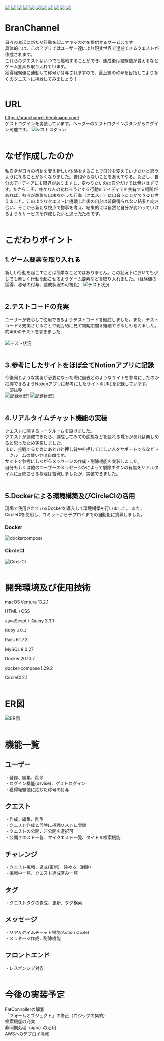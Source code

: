 <img src="https://img.shields.io/badge/-HTML5-333.svg?logo=html5&style=flat">
<img src="https://img.shields.io/badge/-CSS3-1572B6.svg?logo=css3&style=flat">
<img src="https://img.shields.io/badge/Javascript-276DC3.svg?logo=javascript&style=flat">
<img src="https://img.shields.io/badge/-Ruby-CC342D.svg?logo=ruby&style=flat">
<img src="https://img.shields.io/badge/-MySQL-4479A1.svg?logo=mysql&style=flat">
<img src="https://img.shields.io/badge/-Bootstrap-563D7C.svg?logo=bootstrap&style=flat">
<img src="https://img.shields.io/badge/-jQuery-0769AD.svg?logo=jquery&style=flat">
<img src="https://img.shields.io/badge/-Rails-CC0000.svg?logo=rubyonrails&style=flat">
<img src="https://img.shields.io/badge/-Rubocop-000000.svg?logo=rubocop&style=flat">
<img src="https://img.shields.io/badge/-CircleCI-343434.svg?logo=circleci&style=flat">
<img src="https://img.shields.io/badge/-Docker-2496ED.svg?logo=docker&style=flat">

# BranChannel
日々の生活に新たな行動を起こすキッカケを提供するサービスです。
<br />
具体的には、このアプリではユーザー達により現実世界で達成できるクエストが作成されます。
<br />
これらのクエストはいつでも挑戦することができ、達成後は経験値が貰えるなどゲーム要素も取り入れています。
<br />
獲得経験値に連動して称号が付与されますので、最上級の称号を目指してより多くのクエストに挑戦してみましょう！
<br />
<br />

# URL
https://branchannel.herokuapp.com/
<br />
ゲストログインを実装しています。ヘッダーのゲストログインボタンからログイン可能です。
![ゲストログイン](/README_images/guestlogin.png)
<br />
<br />

# なぜ作成したのか
私自身が日々の行動を変え新しい体験をすることで自分を変えていきたいと思うようになることが多くなりました。普段やらないことをあえてやる。ただし、自分のアイディアにも限界がありますし、変わりたいのは自分だけでは無いはずです。だからこそ、様々な人の変わろうとする行動のアイディアを共有する場所があれば、各々が想像も出来なかった行動（クエスト）に出会うことができると考えました。このようなクエストに挑戦した後の自分は普段得られない結果と向き合い、そこから新たな視点で物事を考え、結果的には自然と自分が変わっていけるようなサービスを作成したいと思ったためです。
<br />
<br />

# こだわりポイント
## 1.ゲーム要素を取り入れる
新しい行動を起こすことは簡単なことではありません。この状況下においても少しでも楽しく行動を起こせるようゲーム要素などを取り入れました。（経験値の獲得、称号の付与、達成状況の可視化）
![テスト状況](/README_images/profilepage.png)
<br />
<br />

## 2.テストコードの充実
ユーザーが安心して使用できるようテストコードを徹底しました。また、テストコードを充実させることで総合的に見て開発期間を短縮できるとも考えました。
<br />
約400のテストを書きました。
<br />
<br />
![テスト状況](/README_images/totaltest.png)
<br />
<br />

## 3.参考にしたサイトをほぼ全てNotionアプリに記録
今後同じような実装が必要になった際に過去どのようなサイトを参考にしたのか把握できるようNotionアプリに参考にしたサイトのURLを記録しています。
<br />
一部抜粋
<br />
![記録状況1](/README_images/notion1.png)
![記録状況2](/README_images/notion2.png)
<br />
<br />

## 4.リアルタイムチャット機能の実装
クエストに関するトークルームを設けました。
<br />
クエストが達成できたら、達成してみての感想などを語れる場所があれば楽しめると思ったため実装しました。
<br />
また、挑戦するためにあとひと押し背中を押してほしい人をサポートするなどトークルームの使い方は自由です。
<br />
サイトを参考にしながらメッセージの作成・削除機能を実装しました。
<br />
自分もしくは他のユーザーのメッセージかによって削除ボタンの有無をリアルタイムに反映させる処理は苦戦しましたが、実装できました。
<br />
<br />

## 5.Dockerによる環境構築及びCircleCIの活用
現場で使用されているDockerを導入して環境構築を行いました。
また、CircleCIを使用し、コミットからデプロイまでの自動化に挑戦しました。
<br />
### Docker
![dockercompose](/README_images/usedocker.png)
<br />
### CircleCI
![CircleCI](/README_images/circleCI.png)
<br />
<br />

# 開発環境及び使用技術
macOS Ventura 13.2.1

HTML / CSS

JavaScript / jQuery 3.3.1

Ruby 3.0.3

Rails 6.1.7.3

MySQL 8.0.27

Docker 20.10.7

docker-compose 1.29.2

CircleCI 2.1
<br />
<br />

# ER図
![ER図](/README_images/ER_diagram.png)
<br />
<br />

# 機能一覧
## ユーザー
・登録、編集、削除
<br />
・ログイン機能(devise)、ゲストログイン
<br />
・獲得経験値に応じた称号の付与
<br />

## クエスト
・作成、編集、削除
<br />
・クエスト作成と同時に挑戦リストに登録
<br />
・クエストの公開、非公開を選択可
<br />
・公開クエスト一覧、マイクエスト一覧、タイトル検索機能
<br />

## チャレンジ
・クエスト挑戦、達成(更新)、諦める（削除）
<br />
・挑戦中一覧、クエスト達成済み一覧
<br />

## タグ
・クエストタグの作成、更新、タグ検索
<br />

## メッセージ
・リアルタイムチャット機能(Action Cable)
<br />
・メッセージ作成、削除機能
<br />

## フロントエンド
・レスポンシブ対応
<br />
<br />

# 今後の実装予定
FatControllerの解消
<br />
「フォームオブジェクト」の修正（ロジックの集約）
<br />
検索機能の充実
<br />
非同期処理（ajax）の活用
<br />
AWSへのデプロイ挑戦